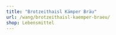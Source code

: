 ```yaml
---
title: "Brotzeithaisl Kämper Bräu"
url: /wang/brotzeithaisl-kaemper-braeu/
shop: Lebensmittel
---
```

